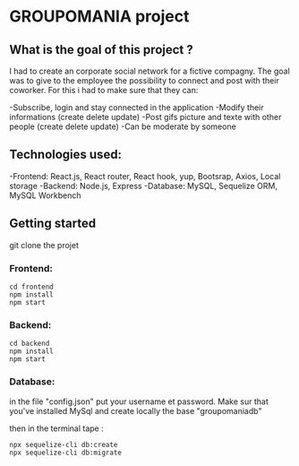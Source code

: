 # GROUPOMANIA project

## What is the goal of this project ?

I had to create an corporate social network for a fictive compagny. The goal was to give to the employee the possibility to connect and post with their coworker. For this i had to make sure that they can:

-Subscribe, login and stay connected in the application
-Modify their informations (create delete update)
-Post gifs picture and texte with other people (create delete update)
-Can be moderate by someone

## Technologies used:

-Frontend: React.js, React router, React hook, yup, Bootsrap, Axios, Local storage
-Backend: Node.js, Express
-Database: MySQL, Sequelize ORM, MySQL Workbench


## Getting started

git clone the projet

### Frontend:

```
cd frontend
npm install
npm start
```

### Backend:

```
cd backend
npm install
npm start
```

### Database:

in the file "config.json" put your username et password. Make sur that you've installed MySql and create locally the base "groupomaniadb" 

then in the terminal tape :

```
npx sequelize-cli db:create
npx sequelize-cli db:migrate
```





